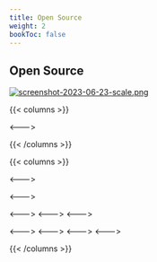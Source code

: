 ```yaml
---
title: Open Source
weight: 2
bookToc: false
---
```


## Open Source



[![screenshot-2023-06-23-scale.png](https://i.postimg.cc/jRP8DPJd/screenshot-2023-06-23-scale.png)](https://openrct2.org/)

{{< columns >}}


<--->

{{< /columns >}}



{{< columns >}}


<--->

<--->

<--->
<--->
<--->


<--->
<--->
<--->
<--->

{{< /columns >}}
